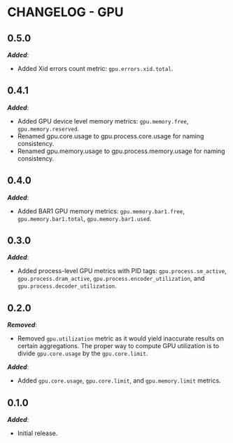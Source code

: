 # CHANGELOG - GPU

## 0.5.0

***Added***:

* Added Xid errors count metric: `gpu.errors.xid.total`.

## 0.4.1

***Added***:

* Added GPU device level memory metrics: `gpu.memory.free`, `gpu.memory.reserved`.
* Renamed gpu.core.usage to gpu.process.core.usage for naming consistency.
* Renamed gpu.memory.usage to gpu.process.memory.usage for naming consistency.

## 0.4.0

***Added***:

* Added BAR1 GPU memory metrics: `gpu.memory.bar1.free`, `gpu.memory.bar1.total`, `gpu.memory.bar1.used`.

## 0.3.0

***Added***:

* Added process-level GPU metrics with PID tags: `gpu.process.sm_active`, `gpu.process.dram_active`, `gpu.process.encoder_utilization`, and `gpu.process.decoder_utilization`.

## 0.2.0

***Removed***:

* Removed `gpu.utilization` metric as it would yield inaccurate results on certain aggregations. The proper way to compute GPU utilization is to divide `gpu.core.usage` by the `gpu.core.limit`.

***Added***:

* Added `gpu.core.usage`, `gpu.core.limit`, and `gpu.memory.limit` metrics.

## 0.1.0

***Added***:

* Initial release.
